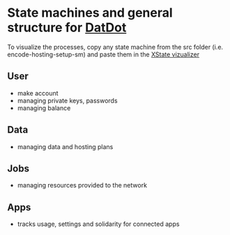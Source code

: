 # State machines and general structure for [DatDot](https://github.com/playproject-io/datdot-service)

To visualize the processes, copy any state machine from the src folder (i.e. encode-hosting-setup-sm) and paste them in the [XState vizualizer](https://xstate.js.org/viz/)

## User
  - make account
  - managing private keys, passwords
  - managing balance

## Data
  - managing data and hosting plans

## Jobs
  - managing resources provided to the network

## Apps
  - tracks usage, settings and solidarity for connected apps

